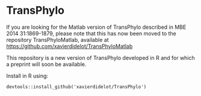 # TransPhylo

If you are looking for the Matlab version of TransPhylo described in MBE 2014 31:1869-1879, please note that this has now been moved to the repository TransPhyloMatlab, available at https://github.com/xavierdidelot/TransPhyloMatlab

This repository is a new version of TransPhylo developed in R and for which a preprint will soon be available.

Install in R using:

`devtools::install_github('xavierdidelot/TransPhylo')`
